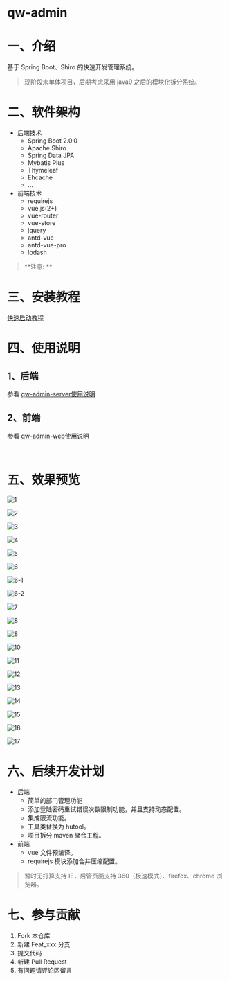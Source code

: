 # qw-admin

# 一、介绍

基于 Spring Boot、Shiro 的快速开发管理系统。

> 现阶段未单体项目，后期考虑采用 java9 之后的模块化拆分系统。

# 二、软件架构

- 后端技术
  - Spring Boot 2.0.0
  - Apache Shiro
  - Spring Data JPA
  - Mybatis Plus
  - Thymeleaf
  - Ehcache
  - ...
- 前端技术
  - requirejs
  - vue.js(2+)
  - vue-router
  - vue-store
  - jquery
  - antd-vue
  - antd-vue-pro
  - lodash

> **注意: **

# 三、安装教程

[快速启动教程](./doc/quickly-start.md)

# 四、使用说明

## 1、后端

参看 [qw-admin-server使用说明](doc/server-readme.md)

## 2、前端

参看 [qw-admin-web使用说明](doc/client-readme.md)

​	

# 五、效果预览

![1](./doc/imgs/1.png)

![2](doc/imgs/2.png)


![3](doc/imgs/3.png)


![4](doc/imgs/4.png)


![5](doc/imgs/5.png)


![6](doc/imgs/6.png)


![6-1](doc/imgs/6-1.png)


![6-2](doc/imgs/6-2.png)


![7](doc/imgs/7.png)


![8](doc/imgs/8.png)


![8](doc/imgs/9.png)


![10](doc/imgs/10.png)


![11](doc/imgs/11.png)


![12](doc/imgs/12.png)


![13](doc/imgs/13.png)


![14](doc/imgs/14.png)


![15](doc/imgs/15.png)


![16](doc/imgs/16.png)


![17](doc/imgs/17.png)



# 六、后续开发计划

- 后端
  - 简单的部门管理功能
  - 添加登陆密码重试错误次数限制功能，并且支持动态配置。
  - 集成限流功能。
  - 工具类替换为 hutool。
  - 项目拆分 maven 聚合工程。
- 前端
  - vue 文件预编译。
  - requirejs 模块添加合并压缩配置。

> 暂时无打算支持 IE，后管页面支持 360（极速模式）、firefox、chrome 浏览器。

# 七、参与贡献

1.  Fork 本仓库
2.  新建 Feat_xxx 分支
3.  提交代码
4.  新建 Pull Request
5.  有问题请评论区留言


